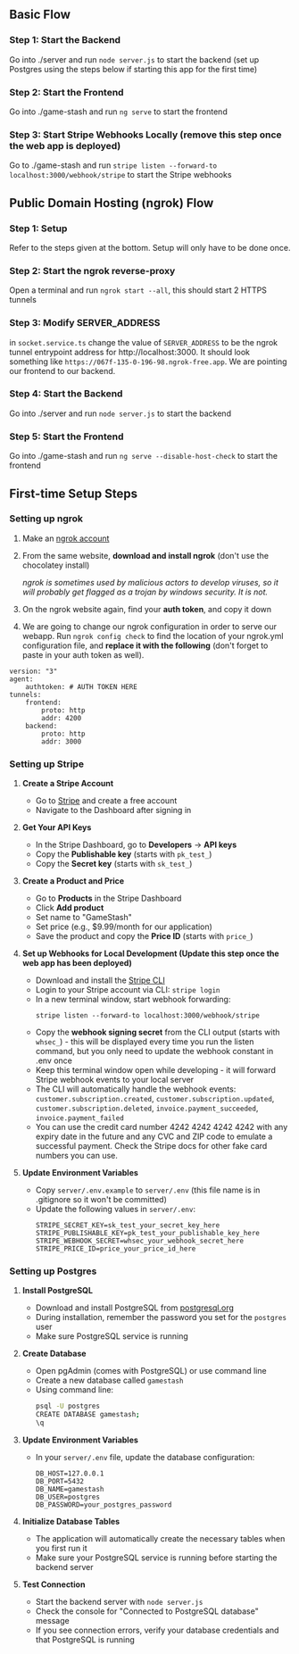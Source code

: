 ## Basic Flow

### Step 1: Start the Backend

Go into ./server and run `node server.js` to start the backend (set up Postgres using the steps below if starting this app for the first time)

### Step 2: Start the Frontend

Go into ./game-stash and run `ng serve` to start the frontend

### Step 3: Start Stripe Webhooks Locally (remove this step once the web app is deployed)

Go to ./game-stash and run `stripe listen --forward-to localhost:3000/webhook/stripe` to start the Stripe webhooks

## Public Domain Hosting (ngrok) Flow

### Step 1: Setup

Refer to the steps given at the bottom. Setup will only have to be done once.

### Step 2: Start the ngrok reverse-proxy

Open a terminal and run `ngrok start --all`, this should start 2 HTTPS tunnels

### Step 3: Modify SERVER_ADDRESS

in `socket.service.ts` change the value of `SERVER_ADDRESS` to be the ngrok tunnel entrypoint address for http://localhost:3000. It should look something like `https://067f-135-0-196-98.ngrok-free.app`. We are pointing our frontend to our backend.

### Step 4: Start the Backend

Go into ./server and run `node server.js` to start the backend

### Step 5: Start the Frontend

Go into ./game-stash and run `ng serve --disable-host-check` to start the frontend

## First-time Setup Steps

### Setting up ngrok

1. Make an [ngrok account](https://ngrok.com/)

2. From the same website, **download and install ngrok** (don't use the chocolatey install)

   _ngrok is sometimes used by malicious actors to develop viruses, so it will probably get flagged as a trojan by windows security. It is not._

3. On the ngrok website again, find your **auth token**, and copy it down

4. We are going to change our ngrok configuration in order to serve our webapp. Run `ngrok config check` to find the location of your ngrok.yml configuration file, and **replace it with the following** (don't forget to paste in your auth token as well).

```
version: "3"
agent:
	authtoken: # AUTH TOKEN HERE
tunnels:
	frontend:
		proto: http
		addr: 4200
	backend:
		proto: http
		addr: 3000
```

### Setting up Stripe

1. **Create a Stripe Account**
   - Go to [Stripe](https://stripe.com/) and create a free account
   - Navigate to the Dashboard after signing in

2. **Get Your API Keys**
   - In the Stripe Dashboard, go to **Developers** → **API keys**
   - Copy the **Publishable key** (starts with `pk_test_`)
   - Copy the **Secret key** (starts with `sk_test_`)

3. **Create a Product and Price**
   - Go to **Products** in the Stripe Dashboard
   - Click **Add product**
   - Set name to "GameStash"
   - Set price (e.g., $9.99/month for our application)
   - Save the product and copy the **Price ID** (starts with `price_`)

4. **Set up Webhooks for Local Development (Update this step once the web app has been deployed)**
   - Download and install the [Stripe CLI](https://stripe.com/docs/stripe-cli)
   - Login to your Stripe account via CLI: `stripe login`
   - In a new terminal window, start webhook forwarding:
     ```
     stripe listen --forward-to localhost:3000/webhook/stripe
     ```
   - Copy the **webhook signing secret** from the CLI output (starts with `whsec_`) - this will be displayed every time you run the listen command, but you only need to update the webhook constant in .env once
   - Keep this terminal window open while developing - it will forward Stripe webhook events to your local server
   - The CLI will automatically handle the webhook events: `customer.subscription.created`, `customer.subscription.updated`, `customer.subscription.deleted`, `invoice.payment_succeeded`, `invoice.payment_failed`
   - You can use the credit card number 4242 4242 4242 4242 with any expiry date in the future and any CVC and ZIP code to emulate a successful payment. Check the Stripe docs for other fake card numbers you can use.

5. **Update Environment Variables**
   - Copy `server/.env.example` to `server/.env` (this file name is in .gitignore so it won't be committed)
   - Update the following values in `server/.env`:
     ```
     STRIPE_SECRET_KEY=sk_test_your_secret_key_here
     STRIPE_PUBLISHABLE_KEY=pk_test_your_publishable_key_here
     STRIPE_WEBHOOK_SECRET=whsec_your_webhook_secret_here
     STRIPE_PRICE_ID=price_your_price_id_here
     ```

### Setting up Postgres

1. **Install PostgreSQL**
   - Download and install PostgreSQL from [postgresql.org](https://www.postgresql.org/download/)
   - During installation, remember the password you set for the `postgres` user
   - Make sure PostgreSQL service is running

2. **Create Database**
   - Open pgAdmin (comes with PostgreSQL) or use command line
   - Create a new database called `gamestash`
   - Using command line:
     ```bash
     psql -U postgres
     CREATE DATABASE gamestash;
     \q
     ```

3. **Update Environment Variables**
   - In your `server/.env` file, update the database configuration:
     ```
     DB_HOST=127.0.0.1
     DB_PORT=5432
     DB_NAME=gamestash
     DB_USER=postgres
     DB_PASSWORD=your_postgres_password
     ```

4. **Initialize Database Tables**
   - The application will automatically create the necessary tables when you first run it
   - Make sure your PostgreSQL service is running before starting the backend server

5. **Test Connection**
   - Start the backend server with `node server.js`
   - Check the console for "Connected to PostgreSQL database" message
   - If you see connection errors, verify your database credentials and that PostgreSQL is running
